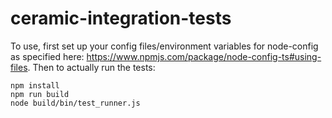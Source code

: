 # ceramic-integration-tests

To use, first set up your config files/environment variables for node-config as specified here: https://www.npmjs.com/package/node-config-ts#using-files.
Then to actually run the tests:
```
npm install
npm run build
node build/bin/test_runner.js
```